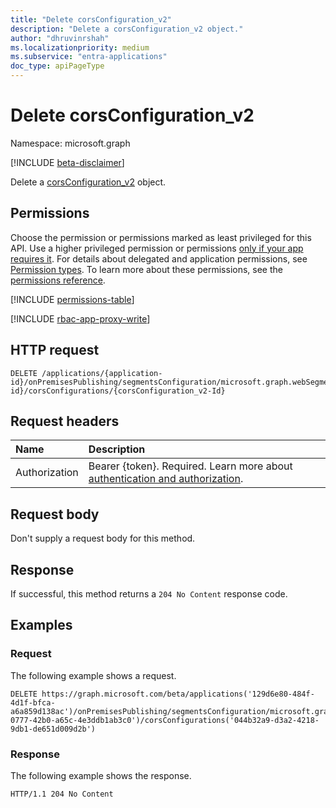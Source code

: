 ```yaml
---
title: "Delete corsConfiguration_v2"
description: "Delete a corsConfiguration_v2 object."
author: "dhruvinrshah"
ms.localizationpriority: medium
ms.subservice: "entra-applications"
doc_type: apiPageType
---
```


# Delete corsConfiguration_v2

Namespace: microsoft.graph

[!INCLUDE [beta-disclaimer](../../includes/beta-disclaimer.md)]

Delete a [corsConfiguration_v2](../resources/corsconfiguration_v2.md) object.

## Permissions

Choose the permission or permissions marked as least privileged for this API. Use a higher privileged permission or permissions [only if your app requires it](/graph/permissions-overview#best-practices-for-using-microsoft-graph-permissions). For details about delegated and application permissions, see [Permission types](/graph/permissions-overview#permission-types). To learn more about these permissions, see the [permissions reference](/graph/permissions-reference).

<!-- {
  "blockType": "permissions",
  "name": "webapplicationsegment-delete-corsconfigurations-permissions"
}
-->
[!INCLUDE [permissions-table](../includes/permissions/webapplicationsegment-delete-corsconfigurations-permissions.md)]

[!INCLUDE [rbac-app-proxy-write](../includes/rbac-for-apis/rbac-app-proxy-write.md)]

## HTTP request

<!-- {
  "blockType": "ignored"
}
-->
``` http
DELETE /applications/{application-id}/onPremisesPublishing/segmentsConfiguration/microsoft.graph.webSegmentConfiguration/applicationSegments/{webApplicationSegment-id}/corsConfigurations/{corsConfiguration_v2-Id}
```

## Request headers

|Name|Description|
|:---|:---|
|Authorization|Bearer {token}. Required. Learn more about [authentication and authorization](/graph/auth/auth-concepts).|

## Request body

Don't supply a request body for this method.

## Response

If successful, this method returns a `204 No Content` response code.

## Examples

### Request

The following example shows a request.
<!-- {
  "blockType": "request",
  "name": "delete_corsconfiguration_v2"
}
-->
``` http
DELETE https://graph.microsoft.com/beta/applications('129d6e80-484f-4d1f-bfca-a6a859d138ac')/onPremisesPublishing/segmentsConfiguration/microsoft.graph.webSegmentConfiguration/ApplicationSegments('209efffb-0777-42b0-a65c-4e3ddb1ab3c0')/corsConfigurations('044b32a9-d3a2-4218-9db1-de651d009d2b')
```


### Response

The following example shows the response.
<!-- {
  "blockType": "response",
  "truncated": true
}
-->
``` http
HTTP/1.1 204 No Content
```

